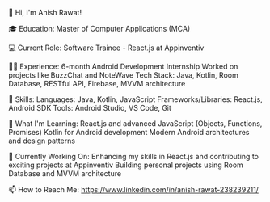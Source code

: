 👋 Hi, I'm Anish Rawat!

🎓 Education:
Master of Computer Applications (MCA)

💻 Current Role:
Software Trainee - React.js at Appinventiv

👨‍💻 Experience:
6-month Android Development Internship
Worked on projects like BuzzChat and NoteWave
Tech Stack: Java, Kotlin, Room Database, RESTful API, Firebase, MVVM architecture

🔧 Skills:
Languages: Java, Kotlin, JavaScript
Frameworks/Libraries: React.js, Android SDK
Tools: Android Studio, VS Code, Git

🚀 What I'm Learning:
React.js and advanced JavaScript (Objects, Functions, Promises)
Kotlin for Android development
Modern Android architectures and design patterns

🌱 Currently Working On:
Enhancing my skills in React.js and contributing to exciting projects at Appinventiv
Building personal projects using Room Database and MVVM architecture

📫 How to Reach Me:
https://www.linkedin.com/in/anish-rawat-238239211/

